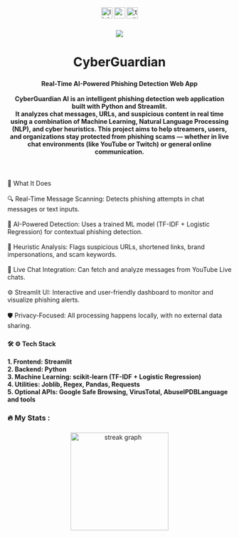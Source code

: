 <div align="center">
  <img src="https://img.shields.io/static/v1?message=LinkedIn&logo=linkedin&label=&color=0077B5&logoColor=white&labelColor=&style=for-the-badge" height="25" alt="linkedin logo"  />
  <img src="https://img.shields.io/static/v1?message=Youtube&logo=youtube&label=&color=FF0000&logoColor=white&labelColor=&style=for-the-badge" height="25" alt="youtube logo"  />
  <img src="https://img.shields.io/static/v1?message=Twitter&logo=twitter&label=&color=1DA1F2&logoColor=white&labelColor=&style=for-the-badge" height="25" alt="twitter logo"  />
</div>

###

<div align="center">
  <img src="https://visitor-badge.laobi.icu/badge?page_id=saturn-16.saturn-16&"  />
</div>

###

<h1 align="center">CyberGuardian</h1>

###

<h4 align="center">Real-Time AI-Powered Phishing Detection Web App<br><br>CyberGuardian AI is an intelligent phishing detection web application built with Python and Streamlit.<br>It analyzes chat messages, URLs, and suspicious content in real time using a combination of Machine Learning, Natural Language Processing (NLP), and cyber heuristics. This project aims to help streamers, users, and organizations stay protected from phishing scams — whether in live chat environments (like YouTube or Twitch) or general online communication.</h4>

###

<br clear="both">

<p align="left">🧠 What It Does<br><br>🔍 Real-Time Message Scanning: Detects phishing attempts in chat messages or text inputs.<br><br>🤖 AI-Powered Detection: Uses a trained ML model (TF-IDF + Logistic Regression) for contextual phishing detection.<br><br>🧩 Heuristic Analysis: Flags suspicious URLs, shortened links, brand impersonations, and scam keywords.<br><br>💬 Live Chat Integration: Can fetch and analyze messages from YouTube Live chats.<br><br>⚙️ Streamlit UI: Interactive and user-friendly dashboard to monitor and visualize phishing alerts.<br><br>🛡️ Privacy-Focused: All processing happens locally, with no external data sharing.</p>

###

<h4 align="left">🛠 ⚙️ Tech Stack<br><br>1. Frontend: Streamlit<br>2. Backend: Python<br>3. Machine Learning: scikit-learn (TF-IDF + Logistic Regression)<br>4. Utilities: Joblib, Regex, Pandas, Requests<br>5. Optional APIs: Google Safe Browsing, VirusTotal, AbuseIPDBLanguage and tools</h4>

###

<h3 align="left">🔥   My Stats :</h3>

###

<div align="center">
  <img src="https://streak-stats.demolab.com?user=saturn-16&locale=en&mode=daily&theme=dark&hide_border=false&border_radius=5&order=3" height="220" alt="streak graph"  />
</div>

###
